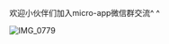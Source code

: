
欢迎小伙伴们加入micro-app微信群交流^ ^

![IMG_0779](https://github.com/user-attachments/assets/bb4daf13-a2c5-40e8-878f-4037ec794d54)











